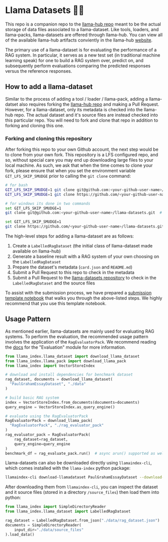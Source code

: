 # Llama Datasets 🦙📝

This repo is a companion repo to the [llama-hub repo](https://github.com/run-llama/llama-hub)
meant to be the actual storage of data files associated to a llama-dataset. Like
tools, loaders, and llama-packs, llama-datasets are offered through llama-hub. You
can view all of the available llama-hub artifacts conviently in the llama-hub
[website](https://llamahub.ai).

The primary use of a llama-dataset is for evaluating the performance of a RAG system.
In particular, it serves as a new test set (in traditional machine learning speak)
for one to build a RAG system over, predict on, and subsequently perform evaluations
comparing the predicted responses versus the reference responses.

## How to add a llama-dataset

Similar to the process of adding a tool / loader / llama-pack, adding a llama-
datset also requires forking the [llama-hub repo](https://github.com/run-llama/llama-hub)
and making a Pull Request. However, for a llama-dataset, only its metadata is checked into the llama-hub repo.
The actual dataset and it's source files are instead checked into this particular repo.
You will need to fork and clone that repo in addition to forking and cloning this one.

### Forking and cloning this repository

After forking this repo to your own Github account, the next step would be to
clone from your own fork. This repository is a LFS configured repo, and so, without
special care you may end up downloading large files to your local machine. As such,
we ask that when the time comes to clone your fork, please ensure that when you set the
environment variable `GIT_LFS_SKIP_SMUDGE` prior to calling the `git clone`
command:

```bash
# for bash
GIT_LFS_SKIP_SMUDGE=1 git clone git@github.com:<your-github-user-name>/llama-datasets.git  # for ssh
GIT_LFS_SKIP_SMUDGE=1 git clone https://github.com/<your-github-user-name>/llama-datasets.git  # for https

# for windows its done in two commands
set GIT_LFS_SKIP_SMUDGE=1  
git clone git@github.com:<your-github-user-name>/llama-datasets.git  # for ssh

set GIT_LFS_SKIP_SMUDGE=1  
git clone https://github.com/<your-github-user-name>/llama-datasets.git  # for https
```

The high-level steps for adding a llama-dataset are as follows:

1. Create a `LabelledRagDataset` (the initial class of llama-dataset made available on llama-hub)
2. Generate a baseline result with a RAG system of your own choosing on the
`LabelledRagDataset`
3. Prepare the dataset's metadata (`card.json` and `README.md`)
4. Submit a Pull Request to this repo to check in the metadata
5. Submit a Pull Request to the [llama-datasets repository](https://github.com/run-llama/llama-datasets) to check in the `LabelledRagDataset` and the source files

To assist with the submission process, we have prepared a [submission template
notebook](https://github.com/run-llama/llama_index/blob/nerdai/add_template_nb/docs/examples/llama_dataset/ragdataset_submission_template.ipynb) that walks you through the above-listed steps. We highly recommend
that you use this template notebook.

## Usage Pattern

As mentioned earlier, llama-datasets are mainly used for evaluating RAG systems.
To perform the evaluation, the recommended usage pattern involves the application of the
`RagEvaluatorPack`. We recommend reading the [docs](https://docs.llamaindex.ai/en/stable/module_guides/evaluating/root.html)
for the "Evaluation" module for more information.

```python
from llama_index.llama_dataset import download_llama_dataset
from llama_index.llama_pack import download_llama_pack
from llama_index import VectorStoreIndex

# download and install dependencies for benchmark dataset
rag_dataset, documents = download_llama_dataset(
  "PaulGrahamEssayDataset", "./data"
)

# build basic RAG system
index = VectorStoreIndex.from_documents(documents=documents)
query_engine = VectorStoreIndex.as_query_engine()

# evaluate using the RagEvaluatorPack
RagEvaluatorPack = download_llama_pack(
  "RagEvaluatorPack", "./rag_evaluator_pack"
)
rag_evaluator_pack = RagEvaluatorPack(
    rag_dataset=rag_dataset,
    query_engine=query_engine
)
benchmark_df = rag_evaluate_pack.run()  # async arun() supported as well
```

Llama-datasets can also be downloaded directly using `llamaindex-cli`, which comes installed with the `llama-index` python package:

```bash
llamaindex-cli download-llamadataset PaulGrahamEssayDataset --download-dir ./data
```

After downloading them from `llamaindex-cli`, you can inspect the dataset and
it source files (stored in a directory `/source_files`) then load them into python:

```python
from llama_index import SimpleDirectoryReader
from llama_index.llama_dataset import LabelledRagDataset

rag_dataset = LabelledRagDataset.from_json("./data/rag_dataset.json")
documents = SimpleDirectoryReader(
    input_dir="./data/source_files"
).load_data()
```
